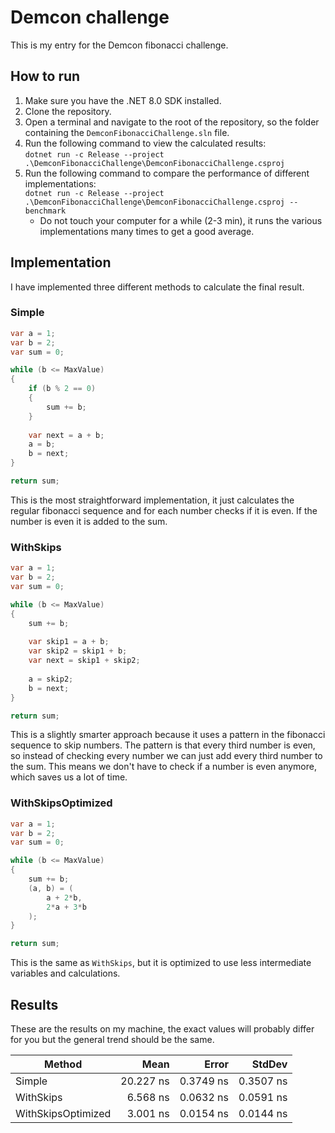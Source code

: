 # Demcon challenge
This is my entry for the Demcon fibonacci challenge.

## How to run
1. Make sure you have the .NET 8.0 SDK installed.
2. Clone the repository.
3. Open a terminal and navigate to the root of the repository, so the folder containing the `DemconFibonacciChallenge.sln` file.
4. Run the following command to view the calculated results:\
```dotnet run -c Release --project .\DemconFibonacciChallenge\DemconFibonacciChallenge.csproj```
5. Run the following command to compare the performance of different implementations:\
```dotnet run -c Release --project .\DemconFibonacciChallenge\DemconFibonacciChallenge.csproj -- benchmark```
   - Do not touch your computer for a while (2-3 min), it runs the various implementations many times to get a good average.

## Implementation
I have implemented three different methods to calculate the final result.

### Simple
```csharp
var a = 1;
var b = 2;
var sum = 0;

while (b <= MaxValue)
{
    if (b % 2 == 0)
    {
        sum += b;
    }
    
    var next = a + b;
    a = b;
    b = next;
}

return sum;
```
This is the most straightforward implementation, it just calculates the regular fibonacci sequence and for each number checks if it is even.
If the number is even it is added to the sum.

### WithSkips
```csharp
var a = 1;
var b = 2;
var sum = 0;

while (b <= MaxValue)
{
    sum += b;
    
    var skip1 = a + b;
    var skip2 = skip1 + b;
    var next = skip1 + skip2;
    
    a = skip2;
    b = next;
}

return sum;
```
This is a slightly smarter approach because it uses a pattern in the fibonacci sequence to skip numbers.
The pattern is that every third number is even, so instead of checking every number we can just add every third number to the sum.
This means we don't have to check if a number is even anymore, which saves us a lot of time.

### WithSkipsOptimized
```csharp
var a = 1;
var b = 2;
var sum = 0;

while (b <= MaxValue)
{
    sum += b;
    (a, b) = (
        a + 2*b, 
        2*a + 3*b
    );
}

return sum;
```
This is the same as `WithSkips`, but it is optimized to use less intermediate variables and calculations.

## Results
These are the results on my machine, the exact values will probably differ for you but the general trend should be the same.

| Method             | Mean      | Error     | StdDev    |
|------------------- |----------:|----------:|----------:|
| Simple             | 20.227 ns | 0.3749 ns | 0.3507 ns |
| WithSkips          |  6.568 ns | 0.0632 ns | 0.0591 ns |
| WithSkipsOptimized |  3.001 ns | 0.0154 ns | 0.0144 ns |